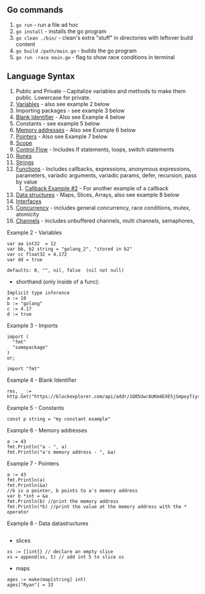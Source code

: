 
## Go commands
1. `go run` - run a file ad hoc
2. `go install` - installs the go program
3. `go clean ./bin/` - clean's extra "stuff" in directories with leftover build content
4. `go build /path/main.go`   - builds the go program
5. `go run -race main.go` - flag to show race conditions in terminal
## Language Syntax
1. Public and Private - Capitalize variables and methods to make them public. Lowercase for private.
2. [Variables](./basics/vars.go) - also see example 2 below
3. Importing packages - see example 3 below
4. [Blank Identifier](./basics/blank.go) - Also see Example 4 below
5. Constants - see example 5 below
6. [Memory addresses](./basics/memoryAddresses.go) - Also see Example 6 below
7. [Pointers](./basics/pointers.go) - Also see Example 7 below
8. [Scope](./basics/scope.go)
9. [Control Flow](./basics/controlflow.go) - Includes If statements, loops, switch statements
10. [Runes](./basics/runes.go)
11. [Strings](./basics/stringthings.go)
12. [Functions](./basics/functions.go) - Includes callbacks, expressions, anonymous expressions, parameters, variadic arguments, variadic params, defer, recursion, pass by value
    1. [Callback Example #2](./examples/filtercallback.go) - For another example of a callback
13. [Data structures](./basics/datastructures.go) - Maps, Slices, Arrays, also see example 8 below
14. [Interfaces](basics/interfaces.go)
15. [Concurrency](basics/concurrency.go) - includes general concurrency, race conditions, mutex, atomicity
15. [Channels](basics/channels.go) - includes unbuffered channels, multi channels, semaphores,

Example 2 - Variables
```
var aa int32  = 12
var bb, b2 string = "golang_2", "stored in b2"
var cc float32 = 4.172
var dd = true

defaults: 0, "", nil, false  (nil not null)
```
- shorthand (only inside of a func):
```
Implicit type inference
a := 10
b := "golang"
c := 4.17
d := true
```
Example 3 - Imports
```
import (
  "fmt"
  "somepackage"
)
or;

import "fmt"
```
Example 4 - Blank Identifier
```
res, _ := http.Get("https://blockexplorer.com/api/addr/1Q85UwrAUKm4EXE5jSmpoyTiys8BCos45J")
```
Example 5 - Constants
```
const p string = "my constant example"
```
Example 6 - Memory addresses
```
a := 43
fmt.Println("a - ", a)
fmt.Println("a's memory address - ", &a)
```
Example 7 - Pointers
```
a := 43
fmt.Println(a)
fmt.Println(&a)
//b is a pointer, b points to a's memory address
var b *int = &a
fmt.Println(b) //print the memory address
fmt.Println(*b) //print the value at the memory address with the * operator
```

Example 8 - Data datastructures
```
```
- slices

```
xs := []int{} // declare an empty slice
xs = append(xs, 5) // add int 5 to slice xs  
```

- maps
```
ages := make(map[string] int)
ages["Ryan"] = 33
```
